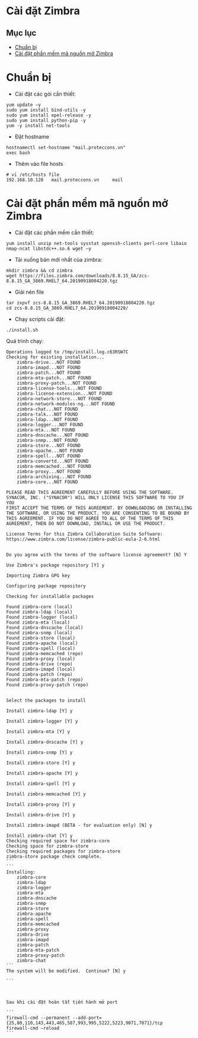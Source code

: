 <h1> Cài đặt Zimbra</h1>

<h2>Mục lục </h2>

- [Chuẩn bị](#chuẩn-bị)
- [Cài đặt phần mềm mã nguồn mở Zimbra](#cài-đặt-phần-mềm-mã-nguồn-mở-zimbra)


# Chuẩn bị

- Cài đặt các gói cần thiết:
```
yum update –y
sudo yum install bind-utils -y
sudo yum install epel-release -y
sudo yum install python-pip -y
yum -y install net-tools
```

- Đặt hostname
```
hostnamectl set-hostname "mail.proteccons.vn"
exec bash
```


- Thêm vào file hosts
```
# vi /etc/hosts file
192.168.10.128	 mail.proteccons.vn		mail   
```

# Cài đặt phần mềm mã nguồn mở Zimbra

- Cài đặt các phần mềm cần thiết:
```
yum install unzip net-tools sysstat openssh-clients perl-core libaio nmap-ncat libstdc++.so.6 wget –y
```

- Tải xuống bản mới nhất của zimbra:
```
mkdir zimbra && cd zimbra
wget https://files.zimbra.com/downloads/8.8.15_GA/zcs-8.8.15_GA_3869.RHEL7_64.20190918004220.tgz
```

- Giải nén file
```
tar zxpvf zcs-8.8.15_GA_3869.RHEL7_64.20190918004220.tgz
cd zcs-8.8.15_GA_3869.RHEL7_64.20190918004220/
```

- Chạy scripts cài đặt:
```
./install.sh
```

Quá trình chạy:

````
Operations logged to /tmp/install.log.c63RSW7C
Checking for existing installation...
    zimbra-drive...NOT FOUND
    zimbra-imapd...NOT FOUND
    zimbra-patch...NOT FOUND
    zimbra-mta-patch...NOT FOUND
    zimbra-proxy-patch...NOT FOUND
    zimbra-license-tools...NOT FOUND
    zimbra-license-extension...NOT FOUND
    zimbra-network-store...NOT FOUND
    zimbra-network-modules-ng...NOT FOUND
    zimbra-chat...NOT FOUND
    zimbra-talk...NOT FOUND
    zimbra-ldap...NOT FOUND
    zimbra-logger...NOT FOUND
    zimbra-mta...NOT FOUND
    zimbra-dnscache...NOT FOUND
    zimbra-snmp...NOT FOUND
    zimbra-store...NOT FOUND
    zimbra-apache...NOT FOUND
    zimbra-spell...NOT FOUND
    zimbra-convertd...NOT FOUND
    zimbra-memcached...NOT FOUND
    zimbra-proxy...NOT FOUND
    zimbra-archiving...NOT FOUND
    zimbra-core...NOT FOUND

PLEASE READ THIS AGREEMENT CAREFULLY BEFORE USING THE SOFTWARE.
SYNACOR, INC. ("SYNACOR") WILL ONLY LICENSE THIS SOFTWARE TO YOU IF YOU
FIRST ACCEPT THE TERMS OF THIS AGREEMENT. BY DOWNLOADING OR INSTALLING
THE SOFTWARE, OR USING THE PRODUCT, YOU ARE CONSENTING TO BE BOUND BY
THIS AGREEMENT. IF YOU DO NOT AGREE TO ALL OF THE TERMS OF THIS
AGREEMENT, THEN DO NOT DOWNLOAD, INSTALL OR USE THE PRODUCT.

License Terms for this Zimbra Collaboration Suite Software:
https://www.zimbra.com/license/zimbra-public-eula-2-6.html


Do you agree with the terms of the software license agreement? [N] Y

Use Zimbra's package repository [Y] y

Importing Zimbra GPG key

Configuring package repository

Checking for installable packages

Found zimbra-core (local)
Found zimbra-ldap (local)
Found zimbra-logger (local)
Found zimbra-mta (local)
Found zimbra-dnscache (local)
Found zimbra-snmp (local)
Found zimbra-store (local)
Found zimbra-apache (local)
Found zimbra-spell (local)
Found zimbra-memcached (repo)
Found zimbra-proxy (local)
Found zimbra-drive (repo)
Found zimbra-imapd (local)
Found zimbra-patch (repo)
Found zimbra-mta-patch (repo)
Found zimbra-proxy-patch (repo)


Select the packages to install

Install zimbra-ldap [Y] y

Install zimbra-logger [Y] y

Install zimbra-mta [Y] y

Install zimbra-dnscache [Y] y

Install zimbra-snmp [Y] y

Install zimbra-store [Y] y

Install zimbra-apache [Y] y

Install zimbra-spell [Y] y

Install zimbra-memcached [Y] y

Install zimbra-proxy [Y] y

Install zimbra-drive [Y] y

Install zimbra-imapd (BETA - for evaluation only) [N] y

Install zimbra-chat [Y] y
Checking required space for zimbra-core
Checking space for zimbra-store
Checking required packages for zimbra-store
zimbra-store package check complete.
```
```
Installing:
    zimbra-core
    zimbra-ldap
    zimbra-logger
    zimbra-mta
    zimbra-dnscache
    zimbra-snmp
    zimbra-store
    zimbra-apache
    zimbra-spell
    zimbra-memcached
    zimbra-proxy
    zimbra-drive
    zimbra-imapd
    zimbra-patch
    zimbra-mta-patch
    zimbra-proxy-patch
    zimbra-chat
```
The system will be modified.  Continue? [N] y

```



Sau khi cài đặt hoàn tất tiến hành mở port

```
firewall-cmd --permanent --add-port={25,80,110,143,443,465,587,993,995,5222,5223,9071,7071}/tcp
firewall-cmd –reload
```

